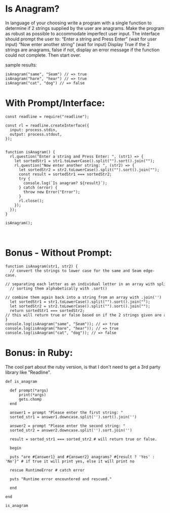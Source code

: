 # Is Anagram?

In language of your choosing write a program with a single function to determine if 2 strings supplied by the user are anagrams.  Make the program as robust as possible to accommodate imperfect user input.  The interface should prompt the user to:  “Enter a string and Press Enter”   (wait for user input)  “Now enter another string”  (wait for input)  Display True if the 2 strings are anagrams, false if not, display an error message if the function could not complete. Then start over.

sample results: 
```
isAnagram("same", "Seam") // => true
isAnagram("hare", "hear") // => true
isAnagram("cat", "dog") // => false
```

# With Prompt/Interface:
```
const readline = require("readline");

const rl = readline.createInterface({
  input: process.stdin,
  output: process.stdout,
});


function isAnagram() {
  rl.question("Enter a string and Press Enter: ", (str1) => {
    let sortedStr1 = str1.toLowerCase().split("").sort().join("");
    rl.question("Now enter another string: ", (str2) => {
      let sortedStr2 = str2.toLowerCase().split("").sort().join("");
      const result = sortedStr1 === sortedStr2;
      try {
        console.log(`Is anagram? ${result}`);
      } catch (error) {
        throw new Error("Error");
      }
      rl.close();
    });
  });
}

isAnagram();
```

<br />

# Bonus - Without Prompt:
```
function isAnagram(str1, str2) {
  // convert the strings to lower case for the same and Seam edge-case.
  // separating each letter as an individual letter in an array with split("")
  // sorting them alphabetically with .sort()
  // combine them again back into a string from an array with .join('')
  let sortedStr1 = str1.toLowerCase().split("").sort().join("");
  let sortedStr2 = str2.toLowerCase().split("").sort().join("");
  return sortedStr1 === sortedStr2; // this will return true or false based on if the 2 strings given are anagrams.
}
console.log(isAnagram("same", "Seam")); // => true
console.log(isAnagram("hare", "hear")); // => true
console.log(isAnagram("cat", "dog")); // => false
```


# Bonus: in Ruby:
The cool part about the ruby version, is that I don't need to get a 3rd party library like "Readline".

```
def is_anagram
  
  def prompt(*args)
      print(*args)
      gets.chomp
  end
  
  answer1 = prompt "Please enter the first string: "
  sorted_str1 = answer1.downcase.split('').sort().join('')

  answer2 = prompt "Please enter the second string: "
  sorted_str2 = answer2.downcase.split('').sort.join('')

  result = sorted_str1 === sorted_str2 # will return true or false.

  begin

  puts "are #{answer1} and #{answer2} anagrams? #{result ? 'Yes' : 'No'}" # if true it will print yes, else it will print no

  rescue RuntimeError # catch error

  puts "Runtime error encountered and rescued."

  end

end

is_anagram
```
